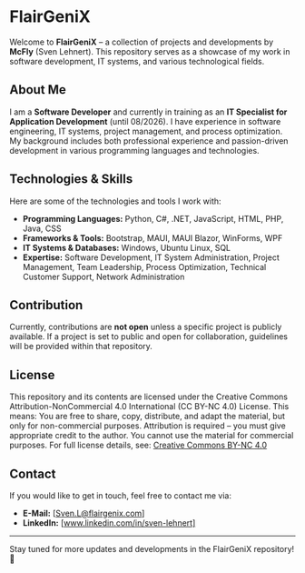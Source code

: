 # FlairGeniX

Welcome to **FlairGeniX** – a collection of projects and developments by **McFly** (Sven Lehnert). 
This repository serves as a showcase of my work in software development, IT systems, and various technological fields.

## About Me
I am a **Software Developer** and currently in training as an **IT Specialist for Application Development** (until 08/2026). 
I have experience in software engineering, IT systems, project management, and process optimization. 
My background includes both professional experience and passion-driven development in various programming languages and technologies.

## Technologies & Skills
Here are some of the technologies and tools I work with:

- **Programming Languages:** Python, C#, .NET, JavaScript, HTML, PHP, Java, CSS
- **Frameworks & Tools:** Bootstrap, MAUI, MAUI Blazor, WinForms, WPF
- **IT Systems & Databases:** Windows, Ubuntu Linux, SQL
- **Expertise:** Software Development, IT System Administration, Project Management, Team Leadership, Process Optimization, Technical Customer Support, Network Administration

## Contribution
Currently, contributions are **not open** unless a specific project is publicly available. 
If a project is set to public and open for collaboration, guidelines will be provided within that repository.

## License
This repository and its contents are licensed under the Creative Commons Attribution-NonCommercial 4.0 International (CC BY-NC 4.0) License. This means:
You are free to share, copy, distribute, and adapt the material, but only for non-commercial purposes.
Attribution is required – you must give appropriate credit to the author.
You cannot use the material for commercial purposes.
For full license details, see:
[Creative Commons BY-NC 4.0](https://creativecommons.org/licenses/by-nc/4.0/)

## Contact
If you would like to get in touch, feel free to contact me via:

- **E-Mail:** [Sven.L@flairgenix.com]
- **LinkedIn:** [www.linkedin.com/in/sven-lehnert]

---
Stay tuned for more updates and developments in the FlairGeniX repository! 🚀

